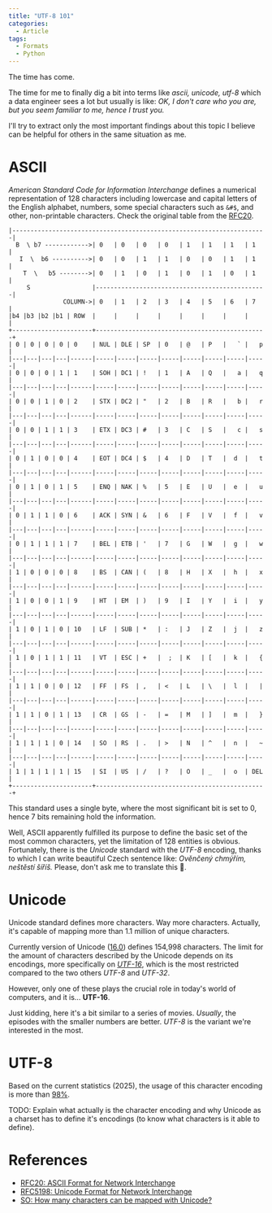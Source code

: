 ```yaml
---
title: "UTF-8 101"
categories:
  - Article
tags:
  - Formats
  - Python
---
```


The time has come.

The time for me to finally dig a bit into terms like _ascii, unicode, utf-8_ which a data engineer sees a lot but usually
is like: _OK, I don't care who you are, but you seem familiar to me, hence I trust you._

I'll try to extract only the most important findings about this topic I believe can be helpful 
for others in the same situation as me.

# ASCII

_American Standard Code for Information Interchange_ defines a numerical representation of 128 characters including
lowercase and capital letters of the English alphabet, numbers, some special characters such as `&#$`, and other,
non-printable characters. Check the original table from the [RFC20](https://www.rfc-archive.org/getrfc?rfc=20#gsc.tab=0).

```text
|----------------------------------------------------------------------|
  B  \ b7 ------------>| 0   | 0   | 0   | 0   | 1   | 1   | 1   | 1   |
   I  \  b6 ---------->| 0   | 0   | 1   | 1   | 0   | 0   | 1   | 1   |
    T  \   b5 -------->| 0   | 1   | 0   | 1   | 0   | 1   | 0   | 1   |
     S                 |-----------------------------------------------|
               COLUMN->| 0   | 1   | 2   | 3   | 4   | 5   | 6   | 7   |
|b4 |b3 |b2 |b1 | ROW  |     |     |     |     |     |     |     |     |
+----------------------+-----------------------------------------------+
| 0 | 0 | 0 | 0 | 0    | NUL | DLE | SP  | 0   | @   | P   |   ` |   p |
|---|---|---|---|------|-----|-----|-----|-----|-----|-----|-----|-----|
| 0 | 0 | 0 | 1 | 1    | SOH | DC1 | !   | 1   | A   | Q   |   a |   q |
|---|---|---|---|------|-----|-----|-----|-----|-----|-----|-----|-----|
| 0 | 0 | 1 | 0 | 2    | STX | DC2 | "   | 2   | B   | R   |   b |   r |
|---|---|---|---|------|-----|-----|-----|-----|-----|-----|-----|-----|
| 0 | 0 | 1 | 1 | 3    | ETX | DC3 | #   | 3   | C   | S   |   c |   s |
|---|---|---|---|------|-----|-----|-----|-----|-----|-----|-----|-----|
| 0 | 1 | 0 | 0 | 4    | EOT | DC4 | $   | 4   | D   | T   |  d  |   t |
|---|---|---|---|------|-----|-----|-----|-----|-----|-----|-----|-----|
| 0 | 1 | 0 | 1 | 5    | ENQ | NAK | %   | 5   | E   | U   |  e  |   u |
|---|---|---|---|------|-----|-----|-----|-----|-----|-----|-----|-----|
| 0 | 1 | 1 | 0 | 6    | ACK | SYN | &   | 6   | F   | V   |  f  |   v |
|---|---|---|---|------|-----|-----|-----|-----|-----|-----|-----|-----|
| 0 | 1 | 1 | 1 | 7    | BEL | ETB | '   | 7   | G   | W   |  g  |   w |
|---|---|---|---|------|-----|-----|-----|-----|-----|-----|-----|-----|
| 1 | 0 | 0 | 0 | 8    | BS  | CAN | (   | 8   | H   | X   |  h  |   x |
|---|---|---|---|------|-----|-----|-----|-----|-----|-----|-----|-----|
| 1 | 0 | 0 | 1 | 9    | HT  | EM  | )   | 9   | I   | Y   |  i  |   y |
|---|---|---|---|------|-----|-----|-----|-----|-----|-----|-----|-----|
| 1 | 0 | 1 | 0 | 10   | LF  | SUB | *   | :   | J   | Z   |  j  |   z |
|---|---|---|---|------|-----|-----|-----|-----|-----|-----|-----|-----|
| 1 | 0 | 1 | 1 | 11   | VT  | ESC | +   |  ;  | K   | [   |  k  |   { |
|---|---|---|---|------|-----|-----|-----|-----|-----|-----|-----|-----|
| 1 | 1 | 0 | 0 | 12   | FF  | FS  | ,   | <   | L   | \   |  l  |   | |
|---|---|---|---|------|-----|-----|-----|-----|-----|-----|-----|-----|
| 1 | 1 | 0 | 1 | 13   | CR  | GS  | -   | =   | M   | ]   |  m  |   } |
|---|---|---|---|------|-----|-----|-----|-----|-----|-----|-----|-----|
| 1 | 1 | 1 | 0 | 14   | SO  | RS  | .   | >   | N   | ^   |  n  |   ~ |
|---|---|---|---|------|-----|-----|-----|-----|-----|-----|-----|-----|
| 1 | 1 | 1 | 1 | 15   | SI  | US  | /   | ?   | O   | _   |  o  | DEL |
+----------------------+-----------------------------------------------+
```

This standard uses a single byte, where the most significant bit is set to 0, hence 7 bits remaining hold the information.

Well, ASCII apparently fulfilled its purpose to define the basic set of the most common characters, yet the limitation
of 128 entities is obvious. Fortunately, there is the _Unicode_ standard with the _UTF-8_ encoding, thanks to which 
I can write beautiful Czech sentence like: _Ověnčený chmýřím, neštěstí šíříš._ Please, don't ask me to translate this :grimacing:. 

# Unicode

Unicode standard defines more characters. Way more characters. Actually, it's capable of mapping more than 1.1 million
of unique characters.

Currently version of Unicode ([16.0](https://en.wikibooks.org/wiki/Unicode/Versions#Unicode_16.0)) defines 
154,998 characters. The limit for the amount of characters described by the Unicode depends on its encodings, 
more specifically on [_UTF-16_](https://stackoverflow.com/questions/130438/do-utf-8-utf-16-and-utf-32-differ-in-the-number-of-characters-they-can-store),
which is the most restricted compared to the two others _UTF-8_ and _UTF-32_.

However, only one of these plays the crucial role in today's world of computers, and it is... **UTF-16**.

Just kidding, here it's a bit similar to a series of movies. _Usually_, the episodes with the smaller numbers are
better. _UTF-8_ is the variant we're interested in the most.

# UTF-8

Based on the current statistics (2025), the usage of this character encoding is more than [98%](https://w3techs.com/technologies/overview/character_encoding).

TODO: Explain what actually is the character encoding and why Unicode as a charset has to define it's encodings (to know what characters is it able to define).

# References
- [RFC20: ASCII Format for Network Interchange](https://www.rfc-archive.org/getrfc?rfc=20#gsc.tab=0)
- [RFC5198: Unicode Format for Network Interchange](https://www.rfc-archive.org/getrfc?rfc=5198#gsc.tab=0)
- [SO: How many characters can be mapped with Unicode?](https://stackoverflow.com/questions/5924105/how-many-characters-can-be-mapped-with-unicode)
